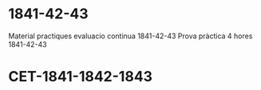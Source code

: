 # 1841-42-43

Material practiques evaluacio continua 1841-42-43
Prova pràctica 4 hores 1841-42-43
# CET-1841-1842-1843
